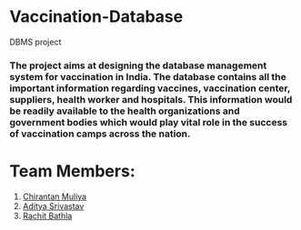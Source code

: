 # Vaccination-Database
DBMS project
<h3>The project aims at designing the database management system for vaccination in India. The database contains all the important information regarding vaccines, vaccination center, suppliers, health worker and hospitals. This information would be readily available to the health organizations and government bodies which would play vital role in the success of vaccination camps across the nation.</h3>
<h1> Team Members: </h1>
<ol>
  <li> <a href="https://github.com/chirantan24"> Chirantan Muliya</a></li>
  <li> <a href="https://github.com/4D17Y4"> Aditya Srivastav</a></li>
  <li> <a href="https://github.com/bathlarachit"> Rachit Bathla</a></li>
